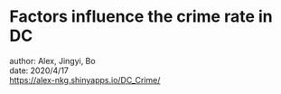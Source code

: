 
# Factors influence the crime rate in DC
author: Alex, Jingyi, Bo  
date: 2020/4/17  
https://alex-nkg.shinyapps.io/DC_Crime/
